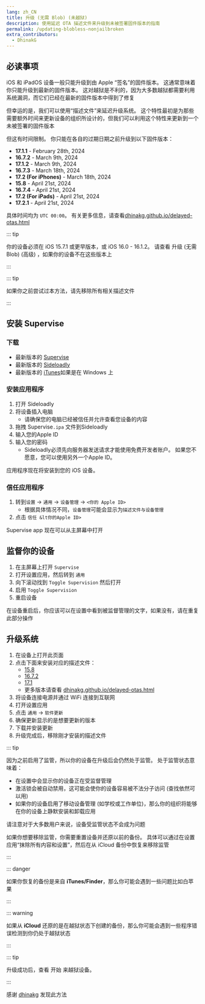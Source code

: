 ```yaml
---
lang: zh_CN
title: 升级 (无需 Blob) (未越狱)
description: 使用延迟 OTA 描述文件来升级到未被签署固件版本的指南
permalink: /updating-blobless-nonjailbroken
extra_contributors:
  - DhinakG
---
```


## 必读事项

iOS 和 iPadOS 设备一般只能升级到由 Apple “签名”的固件版本。 这通常意味着你只能升级到最新的固件版本。 这对越狱是不利的，因为大多数越狱都需要利用系统漏洞，而它们已经在最新的固件版本中得到了修复

但幸运的是，我们可以使用“描述文件”来延迟升级系统。 这个特性最初是为那些需要额外时间来更新设备的组织所设计的，但我们可以利用这个特性来更新到一个未被签署的固件版本

但这有时间限制。 你只能在各自的过期日期之前升级到以下固件版本：

- **17.1.1** - February 28th, 2024
- **16.7.2** - March 9th, 2024
- **17.1.2** - March 9th, 2024
- **16.7.3** - March 18th, 2024
- **17.2 (For iPhones)** - March 18th, 2024
- **15.8** - April 21st, 2024
- **16.7.4** - April 21st, 2024
- **17.2 (For iPads)** - April 21st, 2024
- **17.2.1** - April 21st, 2024

具体时间均为 `UTC 00:00`。 有关更多信息，请查看[dhinakg.github.io/delayed-otas.html](https://dhinakg.github.io/delayed-otas.html)

::: tip


你的设备必须在 iOS 15.7.1 或更早版本，或 iOS 16.0 - 16.1.2。 请查看 <router-link to="/updating-blobless-advanced">升级 (无需 Blob) (高级)</router-link> ，如果你的设备不在这些版本上

:::


::: tip


如果你之前尝试过本方法，请先移除所有相关描述文件

:::


## 安装 Supervise

### 下载

- 最新版本的 [Supervise](https://dhinakg.github.io/apps.html)
- 最新版本的 [Sideloadly](https://sideloadly.io/)
- 最新版本的 [iTunes](https://www.apple.com/itunes/download/win32)如果是在 Windows 上

### 安装应用程序

1. 打开 Sideloadly
1. 将设备插入电脑
    - 请确保您的电脑已经被信任并允许查看您设备的内容
1. 拖拽 Supervise`.ipa` 文件到Sideloadly
1. 输入您的Apple ID
1. 输入您的密码
    - Sideloadly必须先向服务器发送请求才能使用免费开发者账户。 如果您不愿意，您可以使用另外一个Apple ID。

应用程序现在将安装到您的 iOS 设备。

### 信任应用程序

1. 转到`设置` -> `通用` -> `设备管理` -> `<你的 Apple ID>`
    - 根据具体情况不同，`设备管理`可能会显示为`描述文件与设备管理`
1. 点击 `信任 &lt你的Apple ID>`

Supervise app 现在可以从主屏幕中打开

## 监督你的设备

1. 在主屏幕上打开 `Supervise`
1. 打开设置应用，然后转到 `通用`
1. 向下滚动找到 `Toggle Supervision` 然后打开
1. 启用 `Toggle Supervision`
1. 重启设备

在设备重启后，你应该可以在设置中看到被监督管理的文字，如果没有，请在重复此部分操作

## 升级系统

1. 在设备上打开此页面
1. 点击下面来安装对应的描述文件：
    - [15.8](/assets/files/delay.mobileconfig)
    - [16.7.2](/assets/files/delay.mobileconfig)
    - [17.1](/assets/files/delay.mobileconfig)
    - 更多版本请查看 [dhinakg.github.io/delayed-otas.html](https://dhinakg.github.io/delayed-otas.html)
1. 将设备连接电源并通过 WiFi 连接到互联网
1. 打开设置应用
1. 点击 `通用` -> `软件更新`
1. 确保更新显示的是想要更新的版本
1. 下载并安装更新
1. 升级完成后，移除刚才安装的描述文件

::: tip


因为之前启用了监管，所以你的设备在升级后会仍然处于监管。 处于监管状态意味着：

- 在设置中会显示你的设备正在受监督管理
- 激活锁会被自动禁用，这可能会使你的设备容易被不法分子访问 (查找依然可以用)
- 如果你的设备启用了移动设备管理 (如学校或工作单位)，那么你的组织将能够在你的设备上静默安装和卸载应用

请注意对于大多数用户来说，设备受监管状态不会成为问题

如果你想要移除监管，你需要重置设备并还原以前的备份。 具体可以通过在设置应用“抹除所有内容和设置”，然后在从 iCloud 备份中恢复来移除监管

:::


::: danger


如果你恢复的备份是来自 **iTunes/Finder**，那么你可能会遇到一些问题比如白苹果

:::


::: warning


如果从 **iCloud** 还原的是在越狱状态下创建的备份，那么你可能会遇到一些程序错误检测到你仍处于越狱状态

:::


::: tip


升级成功后，查看 <router-link to="/get-started">开始</router-link> 来越狱设备。

:::


感谢 [dhinakg](https://github.com/dhinakg/) 发现此方法
